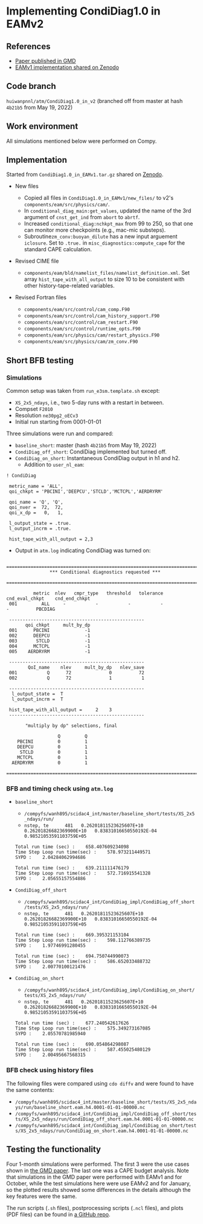 # Implementing CondiDiag1.0 in EAMv2

## References

* [Paper published in GMD](https://gmd.copernicus.org/articles/15/3205/2022/gmd-15-3205-2022.html)
* [EAMv1 implementation shared on Zenodo](https://zenodo.org/record/6325126)


## Code branch 

`huiwanpnnl/atm/CondiDiag1.0_in_v2`
(branched off from master at hash `4b21b5` from May 19, 2022)


## Work environment

All simulations mentioned below were performed on Compy.

## Implementation

Started from `CondiDiag1.0_in_EAMv1.tar.gz` shared on [Zenodo](https://zenodo.org/record/6325126).

* New files
  * Copied all files in `CondiDiag1.0_in_EAMv1/new_files/` to v2's `components/eam/src/physics/cam/`.
  * In `conditional_diag_main:get_values`, updated the name of the 3rd argument of `cnst_get_ind` from `abort` to `abrtf`.
  * Increased `conditional_diag:nchkpt_max` from 99 to 250, so that one can monitor more checkpoints (e.g., mac-mic substeps). 
  * Subroutine`zm_conv:buoyan_dilute` has a new input arguement `iclosure`. Set to `.true.` in `misc_diagnostics:compute_cape` for the standard CAPE calculation.

  
* Revised CIME file
  * `components/eam/bld/namelist_files/namelist_definition.xml`. Set array `hist_tape_with_all_output` to size 10 to be consistent with other history-tape-related variables.

* Revised Fortran files
  * `components/eam/src/control/cam_comp.F90`
  * `components/eam/src/control/cam_history_support.F90`
  * `components/eam/src/control/cam_restart.F90`
  * `components/eam/src/control/runtime_opts.F90`
  * `components/eam/src/physics/cam/restart_physics.F90`
  * `components/eam/src/physics/cam/zm_conv.F90`

## Short BFB testing

### Simulations

Common setup was taken from `run_e3sm.template.sh` except:

* `XS_2x5_ndays`, i.e., two 5-day runs with a restart in between.
* Compset `F2010`
* Resolution `ne30pg2_oECv3`
* Initial run starting from 0001-01-01

Three simulations were run and compared:

* `baseline_short`: master (hash `4b21b5` from May 19, 2022)
* `CondiDiag_off_short`: CondiDiag implemented but turned off.
* `CondiDiag_on_short`: Instantaneous CondiDiag output in h1 and h2. 
   * Addition to `user_nl_eam`:

```
! CondiDiag

 metric_name = 'ALL',
 qoi_chkpt = 'PBCINI','DEEPCU','STCLD','MCTCPL','AERDRYRM'

 qoi_name = 'Q', 'Q',
 qoi_nver =  72,  72,
 qoi_x_dp =   0,   1,

 l_output_state = .true.
 l_output_incrm = .true.

 hist_tape_with_all_output = 2,3
```

  * Output in `atm.log` indicating CondiDiag was turned on:


```
 ===============================================================================
                *** Conditional diagnostics requested ***
 ===============================================================================

          metric  nlev   cmpr_type   threshold   tolerance   cnd_eval_chkpt    cnd_end_chkpt
 001         ALL     -           -           -           -                -          PBCDIAG

 --------------------------------------------------
       qoi_chkpt     mult_by_dp
 001      PBCINI             -1
 002      DEEPCU             -1
 003       STCLD             -1
 004      MCTCPL             -1
 005    AERDRYRM             -1

 --------------------------------------------------
        QoI_name    nlev     mult_by_dp   nlev_save
 001           Q      72              0          72
 002           Q      72              1           1

 --------------------------------------------------
  l_output_state =  T
  l_output_incrm =  T

 hist_tape_with_all_output =     2    3
 --------------------------------------------------

       "multiply by dp" selections, final

                   Q         Q
    PBCINI         0         1
    DEEPCU         0         1
     STCLD         0         1
    MCTCPL         0         1
  AERDRYRM         0         1
 ===============================================================================
```

### BFB and timing check using `atm.log`

* `baseline_short` 
  * `/compyfs/wanh895/scidac4_int/master/baseline_short/tests/XS_2x5_ndays/run/`
  * `nstep, te      481   0.26201811523625607E+10   0.26201826682369900E+10   0.83831016650550192E-04   0.98521053591103759E+05`
  
  ```
  Total run time (sec) :    658.407609234098
  Time Step Loop run time(sec) :    578.973211449571
  SYPD :    2.04284062994686
  ```
  
  ```
  Total run time (sec) :    639.211111476179
  Time Step Loop run time(sec) :    572.716915541328
  SYPD :    2.05655157554886
  ```
  
* `CondiDiag_off_short`
   * `/compyfs/wanh895/scidac4_int/CondiDiag_impl/CondiDiag_off_short/tests/XS_2x5_ndays/run/`
   * `nstep, te      481   0.26201811523625607E+10   0.26201826682369900E+10   0.83831016650550192E-04   0.98521053591103759E+05`

   ```
   Total run time (sec) :    669.395321153104
  Time Step Loop run time(sec) :    598.112766389735
  SYPD :    1.97746991280455

   ```
   ```
  Total run time (sec) :    694.750744990073
  Time Step Loop run time(sec) :    586.652033488732
  SYPD :    2.00770100121476
   ```
   
* `CondiDiag_on_short`
   * `/compyfs/wanh895/scidac4_int/CondiDiag_impl/CondiDiag_on_short/tests/XS_2x5_ndays/run/`
   * `nstep, te      481   0.26201811523625607E+10   0.26201826682369900E+10   0.83831016650550192E-04   0.98521053591103759E+05`

  ```
  Total run time (sec) :    677.240542617626
  Time Step Loop run time(sec) :    575.349273167085
  SYPD :    2.05570781985940
  ```

   ```
  Total run time (sec) :    690.054864298087
  Time Step Loop run time(sec) :    587.455025480129
  SYPD :    2.00495667568315

   ```


### BFB check using history files

The following files were compared using `cdo diffv` and were found to have the same contents:

* `/compyfs/wanh895/scidac4_int/master/baseline_short/tests/XS_2x5_ndays/run/baseline_short.eam.h4.0001-01-01-00000.nc`
* `/compyfs/wanh895/scidac4_int/CondiDiag_impl/CondiDiag_off_short/tests/XS_2x5_ndays/run/CondiDiag_off_short.eam.h4.0001-01-01-00000.nc`
* `/compyfs/wanh895/scidac4_int/CondiDiag_impl/CondiDiag_on_short/tests/XS_2x5_ndays/run/CondiDiag_on_short.eam.h4.0001-01-01-00000.nc`

## Testing the functionality

Four 1-month simulations were performed. The first 3 were the use cases shown in [the GMD paper](https://gmd.copernicus.org/articles/15/3205/2022/gmd-15-3205-2022.html). The last one was a CAPE budget analysis. Note that simulations in the GMD paper were performed with EAMv1 and for October, while the test simulations here were use EAMv2 and for January, so the plotted results showed some differences in the details although the key features were the same.

The run scripts (`.sh` files), postprocessing scripts (`.ncl` files), and plots (PDF files) can be found in [a GitHub repo](https://github.com/huiwanpnnl/scidac_integration/tree/main/scripts/CondiDiag).
